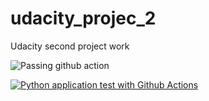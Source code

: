 # udacity_projec_2
Udacity second project work



![Passing github action](https://user-images.githubusercontent.com/54340800/140625183-5b27dffb-fb09-4c42-b23f-a53665e5225b.png)



[![Python application test with Github Actions](https://github.com/enam1977/udacity_project_2_part1/actions/workflows/pythonapp.yml/badge.svg)](https://github.com/enam1977/udacity_project_2_part1/actions/workflows/pythonapp.yml)
